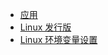 - [应用](application/)
- [Linux 发行版](application/release.md)
- [Linux 环境变量设置](application/profile.md)
